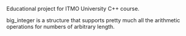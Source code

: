 Educational project for ITMO University C++ course.

big_integer is a structure that supports pretty much all the arithmetic operations for numbers of arbitrary length.
